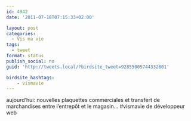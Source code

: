 ```yaml
---
id: 4942
date: '2011-07-18T07:15:33+02:00'

layout: post
categories:
  - Vis ma vie
tags:
  - tweet
format: status
publish_social: no
guid: 'http://tweets.local/?birdsite_tweet=92855005744332801'

birdsite_hashtags:
    - vismavie
---
```


aujourd’hui: nouvelles plaquettes commerciales et transfert de marchandises entre l’entrepôt et le magasin… #vismavie de développeur web